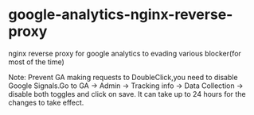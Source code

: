 # google-analytics-nginx-reverse-proxy
nginx reverse proxy for google analytics to evading various blocker(for most of the time)

Note:
Prevent GA making requests to DoubleClick,you need to disable Google Signals.Go to GA -> Admin -> Tracking info -> Data Collection -> disable both toggles and click on save. It can take up to 24 hours for the changes to take effect.